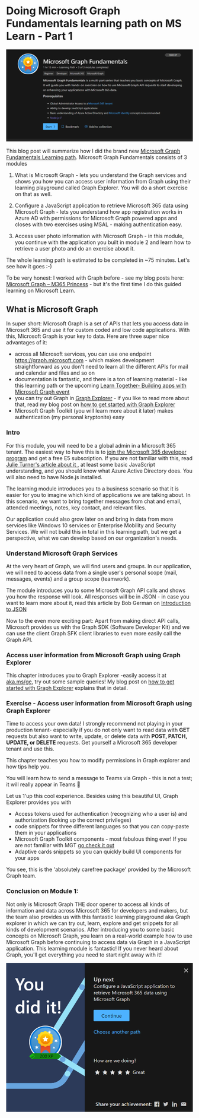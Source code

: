 # Doing Microsoft Graph Fundamentals learning path on MS Learn - Part 1

![Microsoft Graph Fundamentals LearningPath](https://github.com/LuiseFreese/blog/blob/main/media/GraphFun/GraphFun.png)

This blog post will summarize how I did the brand new [Microsoft Graph Fundamentals Learning path](https://docs.microsoft.com/en-us/learn/paths/m365-msgraph-fundamentals/). Microsoft Graph Fundamentals consists of 3 modules

1. What is Microsoft Graph - lets you understand the Graph services and shows you how you can access user information from Graph using their learning playground called Graph Explorer. You will do a short exercise on that as well.

2. Configure a JavaScript application to retrieve Microsoft 365 data using Microsoft Graph - lets you understand how app registration works in Azure AD with permissions for Microsoft Graph powered apps and closes with two exercises using MSAL - making authentication easy. 
	
3. Access user photo information with Microsoft Graph - in this module, you continue with the application you built in module 2 and learn how to retrieve a user photo and do an exercise about it. 

The whole learning path is estimated to be completed in ~75 minutes. Let's see how it goes :-) 

To be very honest: I worked with Graph before - see my blog posts here: [Microsoft Graph – M365 Princess](https://m365princess.com/category/microsoft-graph/) - but it's the first time I do this guided learning on Microsoft Learn. 

## What is Microsoft Graph

In super short: Microsoft Graph is a set of APIs that lets you access data in Microsoft 365 and use it for custom coded and low code applications. With this, Microsoft Graph is your key to data. Here are three super nice advantages of it: 

* across all Microsoft services, you can use one endpoint https://graph.microsoft.com - which makes development straightforward as you don't need to learn all the different APIs for mail and calendar and files and so on
* documentation is fantastic, and there is a ton of learning material - like this learning path or the upcoming [Learn Together- Building apps with Microsoft Graph event ](https://learntogether-graph.splashthat.com/)
* you can try out Graph in [Graph Explorer](https://aka.ms/ge) - if you like to read more about that, read my blog post on [how to get started with Graph Explorer](https://m365princess.com/how-to-get-started-with-graph-explorer/)
* Microsoft Graph Toolkit (you will learn more about it later) makes authentication (my personal kryptonite) easy

### Intro

For this module, you will need to be a global admin in a Microsoft 365 tenant. The easiest way to have this is to [join the Microsoft 365 developer program](https://developer.microsoft.com/en-us/microsoft-365/dev-program) and get a free E5 subscription. If you are not familiar with this, read [Julie Turner's article about it ](https://techcommunity.microsoft.com/t5/microsoft-365-pnp-blog/what-is-a-dev-tenant-and-why-would-you-want-one/ba-p/2036610), at least some basic JavaScript understanding, and you should know what Azure Active Directory does. You will also need to have Node.js installed. 

The learning module introduces you to a business scenario so that it is easier for you to imagine which kind of applications we are talking about. In this scenario, we want to bring together messages from chat and email, attended meetings, notes, key contact, and relevant files. 

Our application could also grow later on and bring in data from more services like Windows 10 services or Enterprise Mobility and Security Services. We will not build this in total in this learning path, but we get a perspective, what we can develop based on our organization's needs.

### Understand Microsoft Graph Services

At the very heart of Graph, we will find users and groups. In our application, we will need to access data from a single user's personal scope (mail, messages, events) and a group scope (teamwork). 

The module introduces you to some Microsoft Graph API calls and shows you how the response will look. All responses will be in JSON - in case you want to learn more about it, read this article by Bob German on [Introduction to JSON](https://techcommunity.microsoft.com/t5/microsoft-365-pnp-blog/introduction-to-json/ba-p/2049369)

Now to the even more exciting part: Apart from making direct API calls, Microsoft provides us with the Graph SDK (Software Developer Kit) and we can use the client Graph SFK client libraries to even more easily call the Graph API. 

### Access user information from Microsoft Graph using Graph Explorer

This chapter introduces you to Graph Explorer -easily access it at [aka.ms/ge](https://aka.ms/ge), try out some sample queries! My blog post on [how to get started with Graph Explorer](https://m365princess.com/how-to-get-started-with-graph-explorer/) explains that in detail. 

### Exercise - Access user information from Microsoft Graph using Graph Explorer

Time to access your own data! I strongly recommend not playing in your production tenant- especially if you do not only want to read data with **GET** requests but also want to write, update, or delete data with **POST, PATCH, UPDATE, or DELETE** requests. Get yourself a Microsoft 365 developer tenant and use this. 

This chapter teaches you how to modify permissions in Graph explorer and how tips help you. 

You will learn how to send a message to Teams via Graph - this is not a test; it will really appear in Teams 🚀

Let us 1'up this cool experience. Besides using this beautiful UI, Graph Explorer provides you with 
* Access tokens used for authentication (recognizing who a user is) and authorization (looking up the correct privileges)
* code snippets for three different languages so that you can copy-paste them in your applications
* Microsoft Graph Toolkit components - most fabulous thing ever! If you are not familiar with MGT [go check it out ](https://www.youtube.com/watch?v=TbAZHvB5NEk)
* Adaptive cards snippets so you can quickly build UI components for your apps

You see, this is the 'absolutely carefree package' provided by the Microsoft Graph team. 

### Conclusion on Module 1: 

Not only is Microsoft Graph THE door opener to access all kinds of information and data across Microsoft 365 for developers and makers, but the team also provides us with this fantastic learning playground aka Graph explorer in which we can try out, learn, explore and get snippets for all kinds of development scenarios. After introducing you to some basic concepts on Microsoft Graph, you learn on a real-world example how to use Microsoft Graph before continuing to access data via Graph in a JavaScript application. This learning module is fantastic! If you never heard about Graph, you'll get everything you need to start right away with it! 

![Microsoft Graph Fundamentals - You did it](https://github.com/LuiseFreese/blog/blob/main/media/GraphFun/GraphFun-youdidit1.png)


